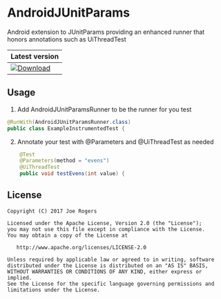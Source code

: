 # AndroidJUnitParams
Android extension to JUnitParams providing an enhanced runner that honors annotations such as UiThreadTest

| Latest version                                                                                                                                                                                                                             |
|----------------------------------------------------------------------------------------------------------------------------------------------------------------------------------------------------------------------------------------------------------------------|
| [ ![Download](https://maven-badges.herokuapp.com/maven-central/com.forkingcode.androidjunitparams/androidjunitparams/badge.svg?subject=androidjunitparams) ](https://maven-badges.herokuapp.com/maven-central/com.forkingcode.androidjunitparams/androidjunitparams) |

Usage
-----

1. Add AndroidJUnitParamsRunner to be the runner for you test

```java
@RunWith(AndroidJUnitParamsRunner.class)
public class ExampleInstrumentedTest {
```

2. Annotate your test with @Parameters and @UiThreadTest as needed

```java
    @Test
    @Parameters(method = "evens")
    @UiThreadTest
    public void testEvens(int value) {
```

License
-------

    Copyright (C) 2017 Joe Rogers

    Licensed under the Apache License, Version 2.0 (the "License");
    you may not use this file except in compliance with the License.
    You may obtain a copy of the License at

       http://www.apache.org/licenses/LICENSE-2.0

    Unless required by applicable law or agreed to in writing, software
    distributed under the License is distributed on an "AS IS" BASIS,
    WITHOUT WARRANTIES OR CONDITIONS OF ANY KIND, either express or implied.
    See the License for the specific language governing permissions and
    limitations under the License.
    
